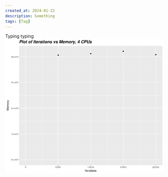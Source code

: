 ```yaml
---
created_at: 2024-01-22
description: Something
tags: [Tag]
---
```



Typing typing ![My caption](assets/images/Multithreading_Scaling_Example_0.png)